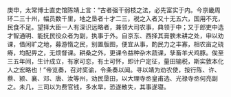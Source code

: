 庚申，太常博士直史馆陈靖上言：“古者强干弱枝之法，必先富实于内。今京畿周环二三十州，幅员数千里，地之垦者十才二三，税之入者又十无五六，国用不充，民食不足。望择大臣一人有深识远略者，兼领大司农事，典领于中；又于郎吏中选才智通明、能抚民役众者为副，执事于外。自京东、西择其膏腴未耕之处，申以劝课，借闲旷之地，募游惰之民，别置版图，便宜从事，酌民力之丰寡，相农亩之硗瘠，均配畀之，无烦督课。耕桑之外，更课令益种杂木蔬课，孳畜羊犬鸡豚。俟至三五年间，生计成立，有家可恋，有土可怀，即计户定征，量田输税，斯实敦本化人之宏略也！”帝览奏，召对奖谕，令条奏以闻。寻以靖为劝农使，按行陈、许、蔡、颍、襄、邓、唐、汝等州，劝民垦田，以大理寺丞皇甫选、光禄寺丞何亮副之。未几，三司以为费官钱，多水旱，恐遂散失，其事遂寝。